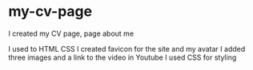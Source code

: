 # my-cv-page

I created my CV page, page about me

I used to HTML CSS
I created favicon for the site and my avatar
I added three images and a link to the video in Youtube
I used CSS for styling
